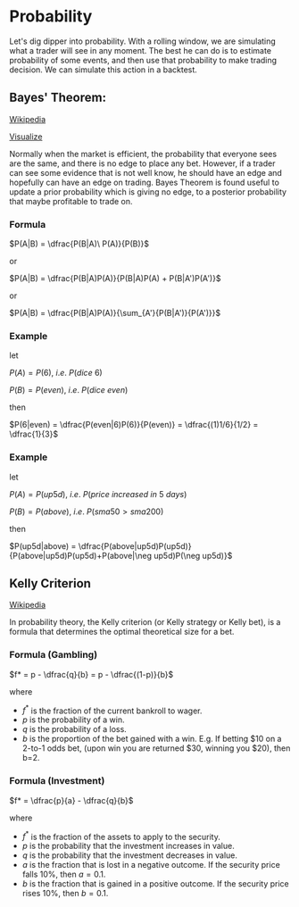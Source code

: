 # Probability

Let's dig dipper into probability. With a rolling window, we are simulating what a trader will see in any moment. The best he can do is to estimate probability of some events, and then use that probability to make trading decision. We can simulate this action in a backtest. 


## Bayes' Theorem:

[Wikipedia](https://en.wikipedia.org/wiki/Bayes%27_theorem)

[Visualize](https://static.laszlokorte.de/stochastic/)

Normally when the market is efficient, the probability that everyone sees are the same, and there is no edge to place any bet. However, if a trader can see some evidence that is not well know, he should have an edge and hopefully can have an edge on trading. Bayes Theorem is found useful to update a prior probability which is giving no edge, to a posterior probability that maybe profitable to trade on.

### Formula

$P(A|B) = \dfrac{P(B|A)\ P(A)}{P(B)}$

or

$P(A|B) = \dfrac{P(B|A)P(A)}{P(B|A)P(A) + P(B|A')P(A')}$

or

$P(A|B) = \dfrac{P(B|A)P(A)}{\sum_{A'}{P(B|A')}{P(A')}}$

### Example
let

$P(A) =P(6),\ i.e.\ P(dice\ 6)$

$P(B) =P(even),\ i.e.\ P(dice\ even)$

then 

$P(6|even) = \dfrac{P(even|6)P(6)}{P(even)} = \dfrac{(1)1/6}{1/2} = \dfrac{1}{3}$

### Example
let

$P(A) =P(up5d),\ i.e.\ P(price\ increased\ in\ 5\ days)$

$P(B) =P(above),\ i.e.\ P(sma50 > sma200)$

then 

$P(up5d|above) = \dfrac{P(above|up5d)P(up5d)}{P(above|up5d)P(up5d)+P(above|\neg up5d)P(\neg up5d)}$

## Kelly Criterion 

[Wikipedia](https://en.wikipedia.org/wiki/Kelly_criterion)

In probability theory, the Kelly criterion (or Kelly strategy or Kelly bet), is a formula that determines the optimal theoretical size for a bet.

### Formula (Gambling)

$f* = p - \dfrac{q}{b} = p - \dfrac{(1-p)}{b}$ 

where 

* $f^{*}$ is the fraction of the current bankroll to wager.
* $p$ is the probability of a win.
* $q$ is the probability of a loss.
* $b$ is the proportion of the bet gained with a win. E.g. If betting $10 on a 2-to-1 odds bet, (upon win you are returned $30, winning you $20), then b=2.

### Formula (Investment)

$f* = \dfrac{p}{a} - \dfrac{q}{b}$

where

* $f^{*}$ is the fraction of the assets to apply to the security.
* $p$ is the probability that the investment increases in value.
* $q$ is the probability that the investment decreases in value.
* $a$ is the fraction that is lost in a negative outcome. If the security price falls 10%, then $a=0.1$.
* $b$ is the fraction that is gained in a positive outcome. If the security price rises 10%, then $b=0.1$.